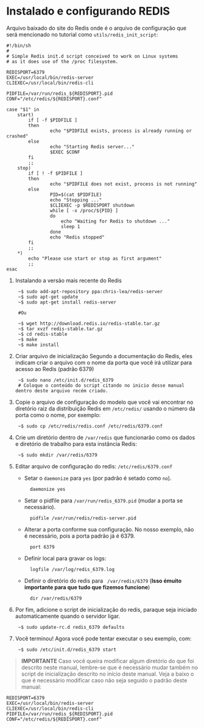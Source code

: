Instalado e configurando REDIS
====

Arquivo baixado do site do Redis onde é o arquivo de configuração que será mencionado no tutorial como `utils/redis_init_script`:

	#!/bin/sh
	#
	# Simple Redis init.d script conceived to work on Linux systems
	# as it does use of the /proc filesystem.
	
	REDISPORT=6379
	EXEC=/usr/local/bin/redis-server
	CLIEXEC=/usr/local/bin/redis-cli
	
	PIDFILE=/var/run/redis_${REDISPORT}.pid
	CONF="/etc/redis/${REDISPORT}.conf"
	
	case "$1" in
	    start)
	        if [ -f $PIDFILE ]
	        then
	                echo "$PIDFILE exists, process is already running or crashed"
	        else
	                echo "Starting Redis server..."
	                $EXEC $CONF
	        fi
	        ;;
	    stop)
	        if [ ! -f $PIDFILE ]
	        then
	                echo "$PIDFILE does not exist, process is not running"
	        else
	                PID=$(cat $PIDFILE)
	                echo "Stopping ..."
	                $CLIEXEC -p $REDISPORT shutdown
	                while [ -x /proc/${PID} ]
	                do
	                    echo "Waiting for Redis to shutdown ..."
	                    sleep 1
	                done
	                echo "Redis stopped"
	        fi
	        ;;
	    *)
	        echo "Please use start or stop as first argument"
	        ;;
	esac

1. Instalando a versão mais recente do Redis

		~$ sudo add-apt-repository ppa:chris-lea/redis-server
		~$ sudo apt-get update
		~$ sudo apt-get install redis-server
		
		#Ou

		~$ wget http://download.redis.io/redis-stable.tar.gz
		~$ tar xvzf redis-stable.tar.gz
		~$ cd redis-stable
		~$ make
		~$ make install
2. Criar arquivo de inicialização
Segundo a documentação do Redis, eles indicam criar o arquivo com o nome da porta que você irá utilizar para acesso ao Redis (padrão 6379)

		~$ sudo nano /etc/init.d/redis_6379
		# Coloque o conteúdo do script citando no inicio desse manual dentro deste arquivo recém criado.
3. Copie o arquivo de configuração do modelo que você vai encontrar no diretório raiz da distribuição Redis em  `/etc/redis/` usando o número da porta como o nome, por exemplo:

		~$ sudo cp /etc/redis/redis.conf /etc/redis/6379.conf
4. Crie um diretório dentro de `/var/redis` que funcionarão como os dados e diretório de trabalho para esta instância Redis:

		~$ sudo mkdir /var/redis/6379
5. Editar arquivo de configuração do redis: `/etc/redis/6379.conf`
	- Setar o `daemonize`  para  `yes` (por padrão é setado como `no`).

			daemonize yes
	- Setar o pidfile para `/var/run/redis_6379.pid` (mudar a porta se necessário).
		
			pidfile /var/run/redis/redis-server.pid
	- Alterar a porta conforme sua configuração. No nosso exemplo, não é necessário, pois a porta padrão já é 6379.
		
			port 6379

	- Definir local para gravar os logs:
		
			logfile /var/log/redis_6379.log
	- Definir o diretório do redis para ` /var/redis/6379` (**Isso émuito importante para que tudo que fizemos funcione**)
			
			dir /var/redis/6379
6. Por fim, adicione o script de inicialização do redis, paraque seja iniciado automaticamente quando o servidor ligar.
			
		~$ sudo update-rc.d redis_6379 defaults
7. Você terminou! Agora você pode tentar executar o seu exemplo, com:
		
		~$ sudo /etc/init.d/redis_6379 start

> **IMPORTANTE**
> Caso você queira modificar algum diretório do que foi descrito neste manual, lembre-se que é necessário mudar também no script de inicialização descrito no início deste manual. Veja a baixo o que é necessário modificar caso não seja seguido o padrão deste manual:

    REDISPORT=6379
    EXEC=/usr/local/bin/redis-server
    CLIEXEC=/usr/local/bin/redis-cli
    PIDFILE=/var/run/redis_${REDISPORT}.pid
    CONF="/etc/redis/${REDISPORT}.conf"
	
